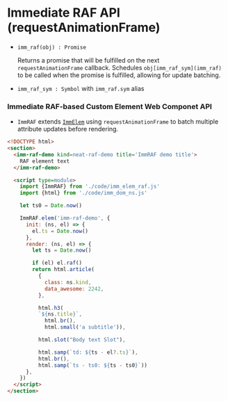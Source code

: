 # Immediate RAF API (requestAnimationFrame)

- `imm_raf(obj) : Promise`

  Returns a promise that will be fulfilled on the next `requestAnimationFrame` callback.
  Schedules `obj[imm_raf_sym](imm_raf)` to be called when the promise is fulfilled,
  allowing for update batching.

- `imm_raf_sym : Symbol` with `imm_raf.sym` alias

### Immediate RAF-based Custom Element Web Componet API
 
- `ImmRAF` extends [`ImmElem`](docs/imm_elem.md) using `requestAnimationFrame` to batch multiple attribute updates before rendering.

```html
<!DOCTYPE html>
<section>
  <imm-raf-demo kind=neat-raf-demo title='ImmRAF demo title'>
    RAF element text
  </imm-raf-demo>

  <script type=module>
    import {ImmRAF} from './code/imm_elem_raf.js'
    import {html} from './code/imm_dom_ns.js'

    let ts0 = Date.now()

    ImmRAF.elem('imm-raf-demo', {
      init: (ns, el) => {
        el.ts = Date.now()
      },
      render: (ns, el) => {
        let ts = Date.now()

        if (el) el.raf()
        return html.article(
          {
            class: ns.kind,
            data_awesome: 2242,
          },

          html.h3(
          `${ns.title}`,
            html.br(),
            html.small('a subtitle')),

          html.slot("Body text Slot"),

          html.samp(`td: ${ts - el?.ts}`),
          html.br(),
          html.samp(`ts - ts0: ${ts - ts0}`))
      },
    })
  </script>
</section>
```
